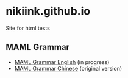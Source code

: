 # nikiink.github.io
Site for html tests

## MAML Grammar

- [MAML Grammar English](MAML-Grammar-en.htm) (in progress)
- [MAML Grammar Chinese](MAML-Grammar-ch.htm) (original version)
